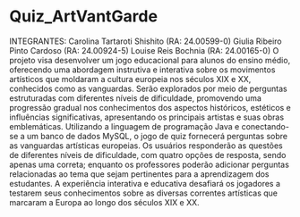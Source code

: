 # Quiz_ArtVantGarde
INTEGRANTES: 
Carolina Tartaroti Shishito (RA: 24.00599-0)
Giulia Ribeiro Pinto Cardoso (RA: 24.00924-5)
Louise Reis Bochnia (RA: 24.00165-0)
O projeto visa desenvolver um jogo educacional para alunos do ensino médio, oferecendo uma abordagem instrutiva e interativa sobre os movimentos artísticos
que moldaram a cultura europeia nos séculos XIX e XX, conhecidos como as vanguardas. Serão explorados por meio de perguntas estruturadas com diferentes níveis de dificuldade, 
promovendo uma progressão gradual nos conhecimentos dos aspectos históricos, estéticos e influências significativas, apresentando os principais artistas e suas obras emblemáticas. 
Utilizando a linguagem de programação Java e conectando-se a um banco de dados MySQL, o jogo de quiz fornecerá perguntas sobre as vanguardas artísticas europeias. 
Os usuários responderão as questões de diferentes níveis de dificuldade, com quatro opções de resposta, sendo apenas uma correta; enquanto os professores poderão adicionar
perguntas relacionadas ao tema que sejam pertinentes para a aprendizagem dos estudantes. A experiência interativa e educativa desafiará os jogadores a testarem seus conhecimentos 
sobre as diversas correntes artísticas que marcaram a Europa ao longo dos séculos XIX e XX.
